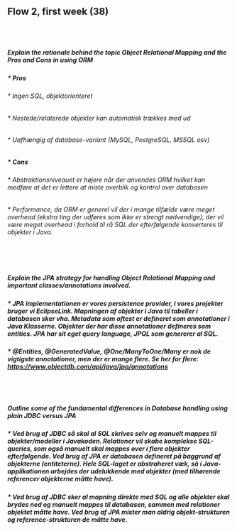 
## Flow 2, first week (38)
<br/>
<br/>

##### Explain the rationale behind the topic Object Relational Mapping and the Pros and Cons in using ORM

##### * Pros

###### * Ingen SQL, objektorienteret 

###### * Nestede/relaterede objekter kan automatisk trækkes med ud

###### * Uafhængig af database-variant (MySQL, PostgreSQL, MSSQL osv)

##### * Cons

###### * Abstraktionsniveauet er højere når der anvendes ORM hvilket kan medføre at det er lettere at miste overblik og kontrol over databasen

###### * Performance, da ORM er generel vil der i mange tilfælde være meget overhead (ekstra ting der udføres som ikke er strengt nødvendige), der vil være meget overhead i forhold til rå SQL der efterfølgende konverteres til objekter i Java. 
<br/>
<br/>

##### Explain the JPA strategy for handling Object Relational Mapping and important classes/annotations involved.
##### * JPA implementationen er vores persistence provider, i vores projekter bruger vi EclipseLink. Mapningen af objekter i Java til tabeller i databasen sker vha. Metadata som oftest er defineret som annotationer i Java Klasserne. Objekter der har disse annotationer defineres som entities. JPA har sit eget query language, JPQL som genererer al SQL.

##### * @Entities, @GeneratedValue, @One/ManyToOne/Many er nok de vigtigste annotationer, men der er mange flere. Se her for flere: https://www.objectdb.com/api/java/jpa/annotations
<br/>
<br/>

##### Outline some of the fundamental differences in Database handling using plain JDBC versus JPA
##### * Ved brug af JDBC så skal al SQL skrives selv og manuelt mappes til objekter/modeller i Javakoden. Relationer vil skabe komplekse SQL-queries, som også manuelt skal mappes over i flere objekter efterfølgende. Ved brug af JPA er databasen defineret på baggrund af objekterne (entiteterne). Hele SQL-laget er abstraheret væk, så i Java-applikationen arbejdes der udelukkende med objekter (med tilhørende referencer objekterne måtte have). 

##### * Ved brug af JDBC sker al mapning direkte med SQL og alle objekter skal brydes ned og manuelt mappes til databasen, sammen med relationer objektet måtte have. Ved brug af JPA mister man aldrig objekt-strukturen og reference-strukturen de måtte have. 

